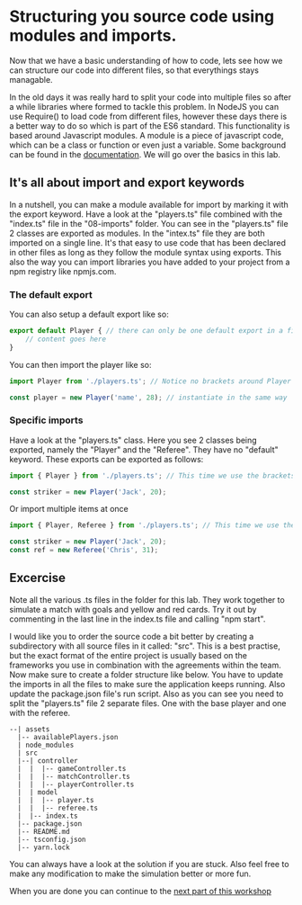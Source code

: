# Structuring you source code using modules and imports.
Now that we have a basic understanding of how to code, lets see how we can structure our code into different files, so that everythings stays managable. 

In the old days it was really hard to split your code into multiple files so after a while libraries where formed to tackle this problem. In NodeJS you can use Require() to load code from different files, however these days there is a better way to do so which is part of the ES6 standard. This functionality is based around Javascript modules. A module is a piece of javascript code, which can be a class or function or even just a variable. Some background can be found in the [documentation](https://developer.mozilla.org/en-US/docs/Web/JavaScript/Guide/Modules). We will go over the basics in this lab.

## It's all about import and export keywords
In a nutshell, you can make a module available for import by marking it with the export keyword. Have a look at the "players.ts" file combined with the "index.ts" file in the "08-imports" folder. You can see in the "players.ts" file 2 classes are exported as modules. In the "intex.ts" file they are both imported on a single line. It's that easy to use code that has been declared in other files as long as they follow the module syntax using exports. This also the way you can import libraries you have added to your project from a npm registry like npmjs.com.

### The default export
You can also setup a default export like so: 
```typescript
export default Player { // there can only be one default export in a file.
    // content goes here
}
```

You can then import the player like so: 
```typescript
import Player from './players.ts'; // Notice no brackets around Player

const player = new Player('name', 28); // instantiate in the same way 
```

### Specific imports
Have a look at the "players.ts" class. Here you see 2 classes being exported, namely the "Player" and the "Referee". They have no "default" keyword. These exports can be exported as follows:

```typescript
import { Player } from './players.ts'; // This time we use the brackets around the player

const striker = new Player('Jack', 20);
```

Or import multiple items at once
```typescript
import { Player, Referee } from './players.ts'; // This time we use the brackets around the player

const striker = new Player('Jack', 20);
const ref = new Referee('Chris', 31);
```

## Excercise
Note all the various .ts files in the folder for this lab. They work together to simulate a match with goals and yellow and red cards. Try it out by commenting in the last line in the index.ts file and calling "npm start".

I would like you to order the source code a bit better by creating a subdirectory with all source files in it called: "src". This is a best practise, but the exact format of the entire project is usually based on the frameworks you use in combination with the agreements within the team. Now make sure to create a folder structure like below. You have to update the imports in all the files to make sure the application keeps running. Also update the package.json file's run script. Also as you can see you need to split the "players.ts" file 2 separate files. One with the base player and one with the referee.
```
--| assets
  |-- availablePlayers.json
  | node_modules
  | src
  |--| controller
  |  |  |-- gameController.ts
  |  |  |-- matchController.ts
  |  |  |-- playerController.ts
  |  | model
  |  |  |-- player.ts
  |  |  |-- referee.ts
  |  |-- index.ts
  |-- package.json
  |-- README.md
  |-- tsconfig.json
  |-- yarn.lock
```
You can always have a look at the solution if you are stuck. Also feel free to make any modification to make the simulation better or more fun.

When you are done you can continue to the [next part of this workshop](../09-use-case/README.md)